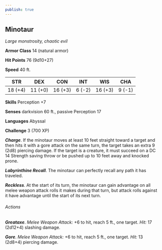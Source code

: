 ```yaml
---
publish: true
---
```

## Minotaur

*Large monstrosity, chaotic evil*

**Armor Class** 14 (natural armor)

**Hit Points** 76 (9d10+27)

**Speed** 40 ft.

| STR     | DEX     | CON     | INT    | WIS     | CHA    |
|---------|---------|---------|--------|---------|--------|
| 18 (+4) | 11 (+0) | 16 (+3) | 6 (-2) | 16 (+3) | 9 (-1) |

**Skills** Perception +7

**Senses** darkvision 60 ft., passive Perception 17

**Languages** Abyssal

**Challenge** 3 (700 XP)

***Charge***. If the minotaur moves at least 10 feet straight toward a target and then hits it with a gore attack on the same turn, the target takes an extra 9 (2d8) piercing damage. If the target is a creature, it must succeed on a DC 14 Strength saving throw or be pushed up to 10 feet away and knocked prone.

***Labyrinthine Recall***. The minotaur can perfectly recall any path it has traveled.

***Reckless***. At the start of its turn, the minotaur can gain advantage on all melee weapon attack rolls it makes during that turn, but attack rolls against it have advantage until the start of its next turn.

###### Actions

***Greataxe***. *Melee Weapon Attack:* +6 to hit, reach 5 ft., one target. *Hit:* 17 (2d12+4) slashing damage.

***Gore***. *Melee Weapon Attack:* +6 to hit, reach 5 ft., one target. *Hit:* 13 (2d8+4) piercing damage.